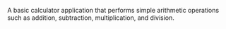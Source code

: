 A basic calculator application that performs simple arithmetic operations such as addition, subtraction, multiplication, and division.
